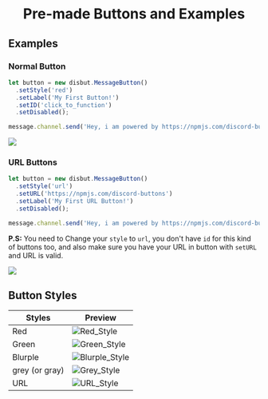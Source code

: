 <div align="center"><h1>Pre-made Buttons and Examples</h1></div>

## Examples

### Normal Button
```js
let button = new disbut.MessageButton()
  .setStyle('red')
  .setLabel('My First Button!') 
  .setID('click_to_function') 
  .setDisabled();

message.channel.send('Hey, i am powered by https://npmjs.com/discord-buttons', button);
```

<img align="center" src="https://cdn.discordapp.com/attachments/846455339419172874/848302344323072041/Outputs.png"></img>

### URL Buttons
```js
let button = new disbut.MessageButton()
  .setStyle('url')
  .setURL('https://npmjs.com/discord-buttons') 
  .setLabel('My First URL Button!') 
  .setDisabled(); 

message.channel.send('Hey, i am powered by https://npmjs.com/discord-buttons', button);
```
<b>P.S:</b> You need to Change your `style` to `url`, you don't have `id` for this kind of buttons too, and also make sure you have your URL in button with `setURL` and URL is valid.

<img align="center" src="https://cdn.discordapp.com/attachments/846455339419172874/848302344323072041/Outputs.png"></img>

## Button Styles

| Styles         | Preview                                                                                                           |
|----------------|-------------------------------------------------------------------------------------------------------------------|
| Red            | ![Red_Style](https://cdn.discordapp.com/attachments/846455339419172874/848285563936047124/Button_Green2.png)      |
| Green          | ![Green_Style](https://cdn.discordapp.com/attachments/846455339419172874/848283811942498344/Button_Green1.png)    |
| Blurple        | ![Blurple_Style](https://cdn.discordapp.com/attachments/846455339419172874/848282426395852830/Button_Blurple.png) |
| grey (or gray) | ![Grey_Style](https://cdn.discordapp.com/attachments/846455339419172874/848291827736117308/Button_Green5.png)     |
| URL            | ![URL_Style](https://cdn.discordapp.com/attachments/846455339419172874/848290582706782308/Button_Green4.png)      |
